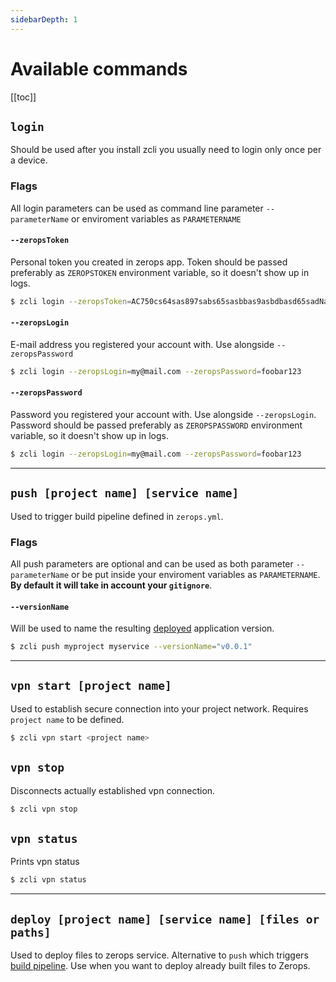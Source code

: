 ```yaml
---
sidebarDepth: 1
---
```


# Available commands

[[toc]]

## `login`

Should be used after you install zcli you usually need to login only once per a device.

### Flags

All login parameters can be used as command line parameter `--parameterName` or enviroment variables as `PARAMETERNAME`

#### `--zeropsToken`

Personal token you created in zerops app. Token should be passed preferably as `ZEROPSTOKEN` environment variable, so it doesn't show up in logs.

```bash
$ zcli login --zeropsToken=AC750cs64sas897sabs65sasbbas9asbdbasd65sadNa
```

#### `--zeropsLogin`

E-mail address you registered your account with. Use alongside `--zeropsPassword`

```bash
$ zcli login --zeropsLogin=my@mail.com --zeropsPassword=foobar123
```

#### `--zeropsPassword`

Password you registered your account with. Use alongside `--zeropsLogin`. Password should be passed preferably as `ZEROPSPASSWORD` environment variable, so it doesn't show up in logs.

```bash
$ zcli login --zeropsLogin=my@mail.com --zeropsPassword=foobar123
```

---

## `push [project name] [service name]`

Used to trigger build pipeline defined in `zerops.yml`.

### Flags

All push parameters are optional and can be used as both parameter `--parameterName` or be put inside your enviroment variables as `PARAMETERNAME`. **By default it will take in account your `gitignore`**.

#### `--versionName`

Will be used to name the resulting [deployed](/documentation/deploy/how-deploy-works.html) application version.

```bash
$ zcli push myproject myservice --versionName="v0.0.1"
```

---

## `vpn start [project name]`

Used to establish secure connection into your project network. Requires `project name` to be defined.

```bash
$ zcli vpn start <project name>
```

## `vpn stop`

Disconnects actually established vpn connection.

```bash
$ zcli vpn stop
```

## `vpn status`

Prints vpn status

```bash
$ zcli vpn status
```


---

## `deploy [project name] [service name] [files or paths]`

Used to deploy files to zerops service. Alternative to `push` which triggers [build pipeline](/documentation/build/how-zerops-build-works.html). Use when you want to deploy already built files to Zerops.

